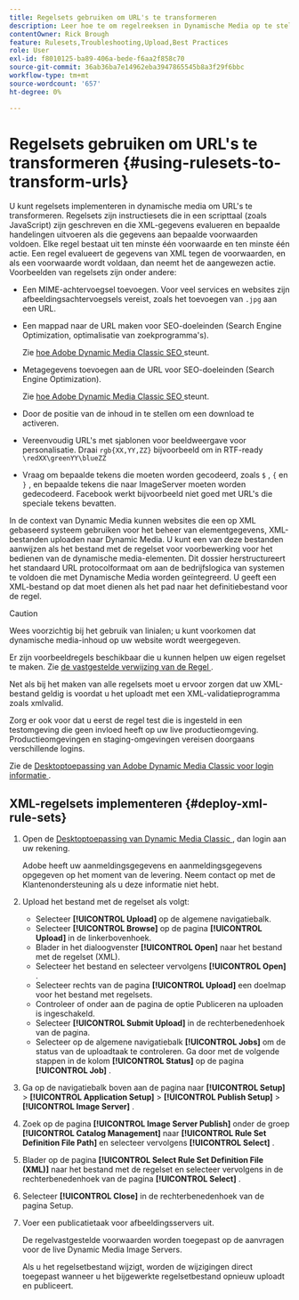 ```yaml
---
title: Regelsets gebruiken om URL's te transformeren
description: Leer hoe te om regelreeksen in Dynamische Media op te stellen om URLs om te zetten. Regelsets zijn instructiesets die in een scripttaal (zoals JavaScript) zijn geschreven en die XML-gegevens evalueren en bepaalde handelingen uitvoeren als die gegevens aan bepaalde voorwaarden voldoen.
contentOwner: Rick Brough
feature: Rulesets,Troubleshooting,Upload,Best Practices
role: User
exl-id: f8010125-ba89-406a-bede-f6aa2f858c70
source-git-commit: 36ab36ba7e14962eba3947865545b8a3f29f6bbc
workflow-type: tm+mt
source-wordcount: '657'
ht-degree: 0%

---
```


# Regelsets gebruiken om URL&#39;s te transformeren {#using-rulesets-to-transform-urls}

U kunt regelsets implementeren in dynamische media om URL&#39;s te transformeren. Regelsets zijn instructiesets die in een scripttaal (zoals JavaScript) zijn geschreven en die XML-gegevens evalueren en bepaalde handelingen uitvoeren als die gegevens aan bepaalde voorwaarden voldoen. Elke regel bestaat uit ten minste één voorwaarde en ten minste één actie. Een regel evalueert de gegevens van XML tegen de voorwaarden, en als een voorwaarde wordt voldaan, dan neemt het de aangewezen actie. Voorbeelden van regelsets zijn onder andere:

* Een MIME-achtervoegsel toevoegen. Voor veel services en websites zijn afbeeldingsachtervoegsels vereist, zoals het toevoegen van `.jpg` aan een URL.
* Een mappad naar de URL maken voor SEO-doeleinden (Search Engine Optimization, optimalisatie van zoekprogramma&#39;s).

  Zie [ hoe Adobe Dynamic Media Classic SEO ](/help/assets/dynamic-media/assets/s7_seo.pdf) steunt.

* Metagegevens toevoegen aan de URL voor SEO-doeleinden (Search Engine Optimization).

  Zie [ hoe Adobe Dynamic Media Classic SEO ](/help/assets/dynamic-media/assets/s7_seo.pdf) steunt.

* Door de positie van de inhoud in te stellen om een download te activeren.
* Vereenvoudig URL&#39;s met sjablonen voor beeldweergave voor personalisatie. Draai `rgb{XX,YY,ZZ}` bijvoorbeeld om in RTF-ready `\redXX\greenYY\blueZZ`

* Vraag om bepaalde tekens die moeten worden gecodeerd, zoals `$` , `{` en `}` , en bepaalde tekens die naar ImageServer moeten worden gedecodeerd. Facebook werkt bijvoorbeeld niet goed met URL&#39;s die speciale tekens bevatten.

In de context van Dynamic Media kunnen websites die een op XML gebaseerd systeem gebruiken voor het beheer van elementgegevens, XML-bestanden uploaden naar Dynamic Media. U kunt een van deze bestanden aanwijzen als het bestand met de regelset voor voorbewerking voor het bedienen van de dynamische media-elementen. Dit dossier herstructureert het standaard URL protocolformaat om aan de bedrijfslogica van systemen te voldoen die met Dynamische Media worden geïntegreerd. U geeft een XML-bestand op dat moet dienen als het pad naar het definitiebestand voor de regel.

>[!CAUTION]
>
>Wees voorzichtig bij het gebruik van linialen; u kunt voorkomen dat dynamische media-inhoud op uw website wordt weergegeven.

Er zijn voorbeeldregels beschikbaar die u kunnen helpen uw eigen regelset te maken.
Zie [ de vastgestelde verwijzing van de Regel ](https://experienceleague.adobe.com/nl/docs/dynamic-media-developer-resources/image-serving-api/image-serving-api/rule-set-reference/c-rule-set-reference).

Net als bij het maken van alle regelsets moet u ervoor zorgen dat uw XML-bestand geldig is voordat u het uploadt met een XML-validatieprogramma zoals xmlvalid.

Zorg er ook voor dat u eerst de regel test die is ingesteld in een testomgeving die geen invloed heeft op uw live productieomgeving.
Productieomgevingen en staging-omgevingen vereisen doorgaans verschillende logins.

Zie de [ Desktoptoepassing van Adobe Dynamic Media Classic voor login informatie ](https://experienceleague.adobe.com/nl/docs/dynamic-media-classic/using/getting-started/signing-out).

<!-- OBSOLETE CONTENT * **NA staging environment** login page: [https://s7sps1-staging.scene7.com/IpsWeb/](https://s7sps1-staging.scene7.com/IpsWeb/)
* **EMEA staging environment** login page: [https://s7sps3-staging.scene7.com/IpsWeb/](https://s7sps3-staging.scene7.com/IpsWeb/)
* **JAPAC staging environment** login page: [https://s7sps5-staging.scene7.com/IpsWeb/](https://s7sps5-staging.scene7.com/IpsWeb/) -->



## XML-regelsets implementeren {#deploy-xml-rule-sets}

1. Open de [ Desktoptoepassing van Dynamic Media Classic ](https://experienceleague.adobe.com/nl/docs/dynamic-media-classic/using/getting-started/signing-out), dan login aan uw rekening.

   Adobe heeft uw aanmeldingsgegevens en aanmeldingsgegevens opgegeven op het moment van de levering. Neem contact op met de Klantenondersteuning als u deze informatie niet hebt.

1. Upload het bestand met de regelset als volgt:

   * Selecteer **[!UICONTROL Upload]** op de algemene navigatiebalk.
   * Selecteer **[!UICONTROL Browse]** op de pagina **[!UICONTROL Upload]** in de linkerbovenhoek.
   * Blader in het dialoogvenster **[!UICONTROL Open]** naar het bestand met de regelset (XML).
   * Selecteer het bestand en selecteer vervolgens **[!UICONTROL Open]** .
   * Selecteer rechts van de pagina **[!UICONTROL Upload]** een doelmap voor het bestand met regelsets.
   * Controleer of onder aan de pagina de optie Publiceren na uploaden is ingeschakeld.
   * Selecteer **[!UICONTROL Submit Upload]** in de rechterbenedenhoek van de pagina.
   * Selecteer op de algemene navigatiebalk **[!UICONTROL Jobs]** om de status van de uploadtaak te controleren. Ga door met de volgende stappen in de kolom **[!UICONTROL Status]** op de pagina **[!UICONTROL Job]** .

1. Ga op de navigatiebalk boven aan de pagina naar **[!UICONTROL Setup]** > **[!UICONTROL Application Setup]** > **[!UICONTROL Publish Setup]** > **[!UICONTROL Image Server]** .
1. Zoek op de pagina **[!UICONTROL Image Server Publish]** onder de groep **[!UICONTROL Catalog Management]** naar **[!UICONTROL Rule Set Definition File Path]** en selecteer vervolgens **[!UICONTROL Select]** .
1. Blader op de pagina **[!UICONTROL Select Rule Set Definition File (XML)]** naar het bestand met de regelset en selecteer vervolgens in de rechterbenedenhoek van de pagina **[!UICONTROL Select]** .
1. Selecteer **[!UICONTROL Close]** in de rechterbenedenhoek van de pagina Setup.
1. Voer een publicatietaak voor afbeeldingsservers uit.

   De regelvastgestelde voorwaarden worden toegepast op de aanvragen voor de live Dynamic Media Image Servers.

   Als u het regelsetbestand wijzigt, worden de wijzigingen direct toegepast wanneer u het bijgewerkte regelsetbestand opnieuw uploadt en publiceert.

